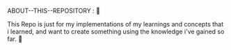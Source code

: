 ABOUT--THIS--REPOSITORY : 🥑

This Repo is just for my implementations of my learnings and concepts that i learned, and want to create something using the knowledge i've gained so far. 🍃
